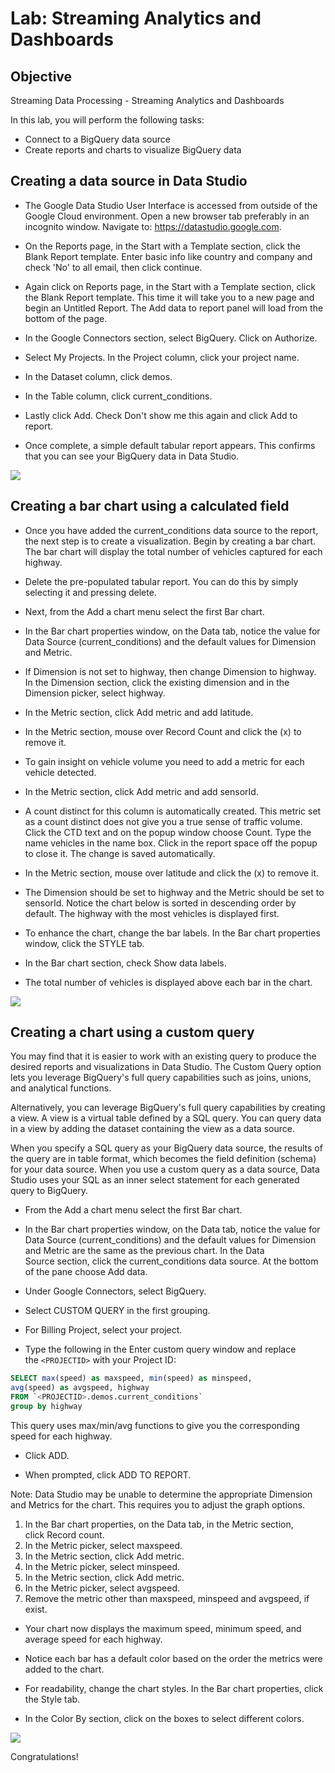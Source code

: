 # Lab: Streaming Analytics and Dashboards

## Objective

Streaming Data Processing - Streaming Analytics and Dashboards

In this lab, you will perform the following tasks:

-   Connect to a BigQuery data source
-   Create reports and charts to visualize BigQuery data

## Creating a data source in Data Studio

- The Google Data Studio User Interface is accessed from outside of the Google Cloud environment. Open a new browser tab preferably in an incognito window. Navigate to: https://datastudio.google.com.

- On the Reports page, in the Start with a Template section, click the Blank Report template. Enter basic info like country and company and check 'No' to all email, then click continue.

- Again click on Reports page, in the Start with a Template section, click the Blank Report template. This time it will take you to a new page and begin an Untitled Report. The Add data to report panel will load from the bottom of the page.

- In the Google Connectors section, select BigQuery. Click on Authorize.

- Select My Projects. In the Project column, click your project name.

- In the Dataset column, click demos.

- In the Table column, click current_conditions.

- Lastly click Add. Check Don't show me this again and click Add to report.

- Once complete, a simple default tabular report appears. This confirms that you can see your BigQuery data in Data Studio.

![](https://user-images.githubusercontent.com/62965911/214003328-2433ef72-8d15-4571-9864-d6d838e520ed.png)

## Creating a bar chart using a calculated field

- Once you have added the current_conditions data source to the report, the next step is to create a visualization. Begin by creating a bar chart. The bar chart will display the total number of vehicles captured for each highway.

- Delete the pre-populated tabular report. You can do this by simply selecting it and pressing delete.

- Next, from the Add a chart menu select the first Bar chart.

- In the Bar chart properties window, on the Data tab, notice the value for Data Source (current_conditions) and the default values for Dimension and Metric.

- If Dimension is not set to highway, then change Dimension to highway. In the Dimension section, click the existing dimension and in the Dimension picker, select highway.

- In the Metric section, click Add metric and add latitude.

- In the Metric section, mouse over Record Count and click the (x) to remove it.

- To gain insight on vehicle volume you need to add a metric for each vehicle detected.

- In the Metric section, click Add metric and add sensorId.

- A count distinct for this column is automatically created. This metric set as a count distinct does not give you a true sense of traffic volume. Click the CTD text and on the popup window choose Count. Type the name vehicles in the name box. Click in the report space off the popup to close it. The change is saved automatically.

- In the Metric section, mouse over latitude and click the (x) to remove it.

- The Dimension should be set to highway and the Metric should be set to sensorId. Notice the chart below is sorted in descending order by default. The highway with the most vehicles is displayed first.

- To enhance the chart, change the bar labels. In the Bar chart properties window, click the STYLE tab.

- In the Bar chart section, check Show data labels.

- The total number of vehicles is displayed above each bar in the chart.

![](https://user-images.githubusercontent.com/62965911/214003324-3daef285-2a07-4f12-88c9-d024b6fbc8a6.png)

## Creating a chart using a custom query

You may find that it is easier to work with an existing query to produce the desired reports and visualizations in Data Studio. The Custom Query option lets you leverage BigQuery's full query capabilities such as joins, unions, and analytical functions.

Alternatively, you can leverage BigQuery's full query capabilities by creating a view. A view is a virtual table defined by a SQL query. You can query data in a view by adding the dataset containing the view as a data source.

When you specify a SQL query as your BigQuery data source, the results of the query are in table format, which becomes the field definition (schema) for your data source. When you use a custom query as a data source, Data Studio uses your SQL as an inner select statement for each generated query to BigQuery.

- From the Add a chart menu select the first Bar chart.

- In the Bar chart properties window, on the Data tab, notice the value for Data Source (current_conditions) and the default values for Dimension and Metric are the same as the previous chart. In the Data Source section, click the current_conditions data source. At the bottom of the pane choose Add data.

- Under Google Connectors, select BigQuery.

- Select CUSTOM QUERY in the first grouping.

- For Billing Project, select your project.

- Type the following in the Enter custom query window and replace the `<PROJECTID>` with your Project ID:

```sql
SELECT max(speed) as maxspeed, min(speed) as minspeed,
avg(speed) as avgspeed, highway
FROM `<PROJECTID>.demos.current_conditions`
group by highway
```

This query uses max/min/avg functions to give you the corresponding speed for each highway.

- Click ADD.

- When prompted, click ADD TO REPORT.

Note: Data Studio may be unable to determine the appropriate Dimension and Metrics for the chart. This requires you to adjust the graph options.

1.  In the Bar chart properties, on the Data tab, in the Metric section, click Record count.
2.  In the Metric picker, select maxspeed.
3.  In the Metric section, click Add metric.
4.  In the Metric picker, select minspeed.
5.  In the Metric section, click Add metric.
6.  In the Metric picker, select avgspeed.
7.  Remove the metric other than maxspeed, minspeed and avgspeed, if exist.

- Your chart now displays the maximum speed, minimum speed, and average speed for each highway.

- Notice each bar has a default color based on the order the metrics were added to the chart.

- For readability, change the chart styles. In the Bar chart properties, click the Style tab.

- In the Color By section, click on the boxes to select different colors.

![](https://user-images.githubusercontent.com/62965911/214003318-7ce0ee63-dfd8-464b-8a0d-86b844ca59dd.png)

Congratulations!